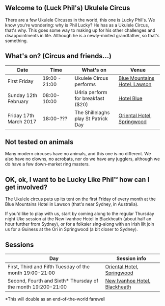 
## Welcome to (Luck Phil's) Ukulele Circus

There are a few Ukulele Circuses in the world, this one is Lucky Phil's. We know you're wondering: why is Phil Lucky? He has as a Ukulele Circus, that's why. This goes some way to making up for his other challenges and disappointments in life. Although he is a newly-minted grandfather, so that's something.

## What's on? (Circus and friends...)

| Date                 | Time         | What's on                                                | Venue                          |
| -------------        | ------       | -------------                                            |--------------------------------|
| First Friday         | 19:00 - 21:00| Ukulele Circus performs                                  | [Blue Mountains Hotel, Lawson] |  
| Sunday 12th February | 08:00-10:00  | U4ria perform for breakfast ($20)                        | [Hotel Blue]                   | 
| Friday 17th March 2017 | 18:00-???  | The Shillelaghs play St Patrick Day                      | [Oriental Hotel, Springwood]   |



## Not tested on animals

Many modern circuses have no animals, and this one is no different. We also have no clowns, no acrobats, nor do we have any jugglers, although we do have a few down-market ring masters.

## OK, ok, I want to be Lucky Like Phil™ how can I get involved?

The Ukulele circus puts up its tent on the first Friday of every month at the Blue Mountains Hotel in Lawson (that's near Sydney, in Australia).

If you'd like to play with us, start by coming along to the regular Thursday night Uke session at the New Ivanhoe Hotel in Blackheath (about half an hour further from Sydney), or for a folksier sing-along with an Irish lilt join us for a Guiness at the Ori in Springwood (a bit closer to Sydney).

## Sessions

| Day | Session info                                                                           |
| --- | ---------------------------------------------------------------------------------------| 
| First, Third and Fifth Tuesday of the month 19:00-21:00     | [Oriental Hotel, Springwood]    |
| Second, Fourth and Sixth* Thursday of the month 19:200-21:00 | [New Ivanhoe Hotel, Blackheath]  |

*This will double as an end-of-the-world farewell

[Oriental Hotel, Springwood]: https://www.google.com.au/maps/place/Oriental+Hotel/@-33.6994905,150.5656596,17z/data=!3m1!4b1!4m5!3m4!1s0x6b127d68dbf659e1:0x29820df1f067a6bf!8m2!3d-33.699495!4d150.5678536
[Blue Mountains Hotel, Lawson]: https://www.google.com.au/maps/place/Blue+Mountains+Hotel/@-33.7196205,150.427793,17z/data=!3m1!4b1!4m5!3m4!1s0x6b12650fe9797be1:0xbfe1b3dda6062b5a!8m2!3d-33.719625!4d150.429987
[New Ivanhoe Hotel, Blackheath]: https://www.google.com.au/maps/place/New+Ivanhoe+Hotel/@-33.6359015,150.2831043,17z/data=!3m1!4b1!4m5!3m4!1s0x6b12721474cd64a9:0x49fb6d2e1d8e0d83!8m2!3d-33.635906!4d150.2852983
[Hotel Blue]: http://loungesessions.com.au/

